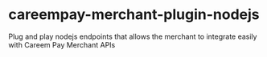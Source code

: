 # careempay-merchant-plugin-nodejs
Plug and play nodejs endpoints that allows the merchant to integrate easily with Careem Pay Merchant APIs
